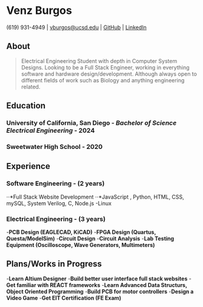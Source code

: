 # Venz Burgos
(619) 931-4949 | vburgos@ucsd.edu | [GitHub](https://github.com/Vnz01) | [LinkedIn](https://www.linkedin.com/in/venzburgos)

## About
> Electrical Engineering Student with depth in Computer System Designs. Looking to be a Full Stack Engineer, working in everything software and hardware design/development. Although always open to different fields of work such as Biology and anything engineering related.

## Education

### **University of California, San Diego** - *Bachelor of Science Electrical Engineering* - 2024
### **Sweetwater High School** - 2020

## Experience

### Software Engineering - (2 years)
⋅⋅*Full Stack Website Development 
⋅⋅*JavaScript , Python, HTML, CSS, mySQL, System Verilog, C, Node.js
-Linux

### Electrical Engineering - (3 years)
-**PCB Design (EAGLECAD, KiCAD)**
-**FPGA Design (Quartus, Questa/ModelSim)**
-**Circuit Design**
-**Circuit Analysis**
-**Lab Testing Equipment (Oscilloscope, Wave Generators, Multimeters)**

## Plans/Works in Progress
-**Learn Altium Designer**
-**Build better user interface full stack websites**
-**Get familiar with REACT frameworks**
-**Learn Advanced Data Structurs, Object Oriented Programming**
-**Build PCB for motor controllers**
-**Design a Video Game**
-**Get EIT Certification (FE Exam)**
